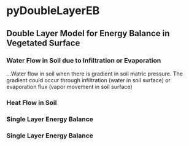 # pyDoubleLayerEB

## Double Layer Model for Energy Balance in Vegetated Surface



### Water Flow in Soil due to Infiltration or Evaporation

...Water flow in soil when there is gradient in soil matric pressure. The gradient could occur through infiltration (water in soil surface) or evaporation flux (vapor movement in soil surface)

### Heat Flow in Soil

### Single Layer Energy Balance


### Single Layer Energy Balance